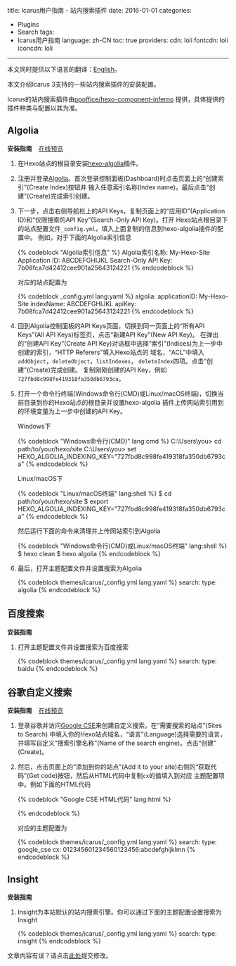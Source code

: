 title: Icarus用户指南 - 站内搜索插件
date: 2016-01-01
categories:
- Plugins
- Search
tags:
- Icarus用户指南
language: zh-CN
toc: true
providers:
    cdn: loli
    fontcdn: loli
    iconcdn: loli
---

<div class="notification is-success is-size-6">
本文同时提供以下语言的翻译：<a href="{% post_path en/Search-Plugins %}">English</a>。
</div>

本文介绍Icarus 3支持的一些站内搜索插件的安装配置。

<!-- more -->

<div class="notification is-link is-size-6">

Icarus的站内搜索插件由[ppoffice/hexo-component-inferno](https://github.com/ppoffice/hexo-component-inferno)
提供，具体提供的插件种类与配置以其为准。

</div>

<style>
.content ol:not([type]) {
    list-style-type: simp-chinese-informal;
}
</style>

## Algolia

<div>
<strong>安装指南</strong>
<a class="tag is-success" style="margin-left:.8em" href="{% post_path demo/search/Algolia %}">在线预览</a>
</div>

1. 在Hexo站点的根目录安装[hexo-algolia](https://github.com/oncletom/hexo-algolia)插件。

2. 注册并登录[Algolia](https://www.algolia.com/)。首次登录控制面板(Dashboard)时点击页面上的“创建索引”(Create Index)按钮并
   输入任意索引名称(Index name)。最后点击“创建”(Create)完成索引创建。

3. 下一步，点击右侧导航栏上的API Keys，复制页面上的“应用ID”(Application ID)和“仅限搜索的API Key”(Search-Only API Key)。打开
   Hexo站点根目录下的站点配置文件`_config.yml`，填入上面复制的信息到hexo-algolia插件的配置中。
   例如，对于下面的Algolia索引信息

    {% codeblock "Algolia索引信息" %}
    Algolia索引名称: My-Hexo-Site
    Application ID: ABCDEFGHIJKL
    Search-Only API Key: 7b08fca7d42412cee901a25643124221
    {% endcodeblock %}

    对应的站点配置为

    {% codeblock _config.yml lang:yaml %}
    algolia:
        applicationID: My-Hexo-Site
        indexName: ABCDEFGHIJKL
        apiKey: 7b08fca7d42412cee901a25643124221
    {% endcodeblock %}

4. 回到Algolia控制面板的API Keys页面，切换到同一页面上的“所有API Keys”(All API Keys)标签页，点击“新建API Key”(New API Key)。
   在弹出的“创建API Key”(Create API Key)对话框中选择“索引”(Indices)为上一步中创建的索引，“HTTP Referers”填入Hexo站点的
   域名，“ACL”中填入`addObject`，`deleteObject`，`listIndexes`， `deleteIndex`四项。点击“创建”(Create)完成创建。
   复制刚刚创建的API Key，例如`727fbd8c998fe419318fa350db6793ca`。

5. 打开一个命令行终端(Windows命令行(CMD)或Linux/macOS终端)，切换当前目录到你的Hexo站点的根目录并设置hexo-algolia
   插件上传网站索引用到的环境变量为上一步中创建的API Key。
   
   Windows下

    {% codeblock "Windows命令行(CMD)" lang:cmd %}
    C:\Users\you> cd path/to/your/hexo/site
    C:\Users\you> set HEXO_ALGOLIA_INDEXING_KEY="727fbd8c998fe419318fa350db6793ca"
    {% endcodeblock %}

   Linux/macOS下

    {% codeblock "Linux/macOS终端" lang:shell %}
    $ cd path/to/your/hexo/site
    $ export HEXO_ALGOLIA_INDEXING_KEY="727fbd8c998fe419318fa350db6793ca"
    {% endcodeblock %}

    然后运行下面的命令来清理并上传网站索引到Algolia

    {% codeblock "Windows命令行(CMD)或Linux/macOS终端" lang:shell %}
    $ hexo clean
    $ hexo algolia
    {% endcodeblock %}
   
6. 最后，打开主题配置文件并设置搜索为Algolia

    {% codeblock themes/icarus/_config.yml lang:yaml %}
    search:
        type: algolia
    {% endcodeblock %}


## 百度搜索

**安装指南**

1. 打开主题配置文件并设置搜索为百度搜索

    {% codeblock themes/icarus/_config.yml lang:yaml %}
    search:
        type: baidu
    {% endcodeblock %}


## 谷歌自定义搜索

<div>
<strong>安装指南</strong>
<a class="tag is-success" style="margin-left:.8em" href="{% post_path demo/search/Google-CSE %}">在线预览</a>
</div>

1. 登录谷歌并访问[Google CSE](https://cse.google.com/cse/create/new)来创建自定义搜索。在“需要搜索的站点”(Sites to Search)
   中填入你的Hexo站点域名，“语言”(Language)选择需要的语言，并填写自定义“搜索引擎名称”(Name of the search engine)。点击“创建”
   (Create)。

2. 然后，点击页面上的“添加到你的站点”(Add it to your site)右侧的“获取代码”(Get code)按钮，然后从HTML代码中复制`cx`的值填入到对应
   主题配置项中。例如下面的HTML代码

    {% codeblock "Google CSE HTML代码" lang:html %}
    <script async src="https://cse.google.com/cse.js?cx=012345601234560123456:abcdefghijklmn"></script>
    <div class="gcse-search"></div>
    {% endcodeblock %}

    对应的主题配置为

    {% codeblock themes/icarus/_config.yml lang:yaml %}
    search:
        type: google_cse
        cx: 012345601234560123456:abcdefghijklmn
    {% endcodeblock %}


## Insight

**安装指南**

1. Insight为本站默认的站内搜索引擎。你可以通过下面的主题配置设置搜索为Insight

    {% codeblock themes/icarus/_config.yml lang:yaml %}
    search:
        type: insight
    {% endcodeblock %}


<div class="notification is-warning is-size-6">
文章内容有误？请点击<a href="https://github.com/ppoffice/hexo-theme-icarus/edit/site/source/_posts/zh-CN/Search-Plugins.md">此处</a>提交修改。
</div>
